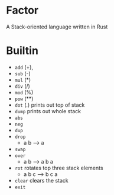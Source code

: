 # Factor

A Stack-oriented language written in Rust

# Builtin

- `add` (+),
- `sub` (-)
- `mul` (\*)
- `div` (/)
- `mod` (%)
- `pow` (\*\*)
- `dot` (.) prints out top of stack
- `dump` prints out whole stack
- `abs`
- `neg`
- `dup`
- `drop`
    - a b --> a
- `swap`
- `over`
    - a b --> a b a
- `rot` rotates top three stack elements
    - a b c --> b c a
- `clear` clears the stack
- `exit`
